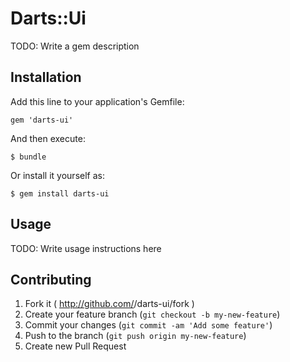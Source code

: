 # Darts::Ui

TODO: Write a gem description

## Installation

Add this line to your application's Gemfile:

    gem 'darts-ui'

And then execute:

    $ bundle

Or install it yourself as:

    $ gem install darts-ui

## Usage

TODO: Write usage instructions here

## Contributing

1. Fork it ( http://github.com/<my-github-username>/darts-ui/fork )
2. Create your feature branch (`git checkout -b my-new-feature`)
3. Commit your changes (`git commit -am 'Add some feature'`)
4. Push to the branch (`git push origin my-new-feature`)
5. Create new Pull Request
